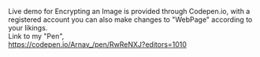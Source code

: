 Live demo for Encrypting an Image is provided through Codepen.io, with a registered account you can also make changes to "WebPage" according to your likings.\
Link to my "Pen",\
https://codepen.io/Arnav_/pen/RwReNXJ?editors=1010
